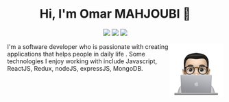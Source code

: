 <h1 align="center">Hi, I'm Omar MAHJOUBI 👋</h1>
<p align="center">
    <a href="https://twitter.com/OmarMah63688563"><img src="https://img.shields.io/badge/twitter-%231FA1F1?style=flat&logo=twitter&logoColor=white"/></a>
    <a href="https://www.linkedin.com/in/omar-mahjoubi-007/"><img src="https://img.shields.io/badge/linkedin-%230177B5?style=flat&logo=linkedin&logoColor=white"/></a>
    <a href="https://www.instagram.com/omarmhj/"><img src="https://img.shields.io/badge/instagram-%23E4415F?style=flat&logo=instagram&logoColor=white"/></a>
  </p>
  
  <img src="profile-img.png" align="right" width="25%"/>
  
I'm a software developer who is passionate with creating applications that helps people in daily life . Some technologies I enjoy working with include Javascript, ReactJS, Redux, nodeJS, expressJS, MongoDB.

